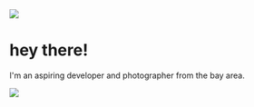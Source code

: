 <img src="https://github.com/anshluu/anshluu/blob/main/Willits-CA-Sunrise.png?raw=true">

# hey there!
I'm an aspiring developer and photographer from the bay area. 

<img src="https://github.com/anshluu/anshluu/blob/main/CMD-Tools-SS-Anshluu.png?raw=true">


